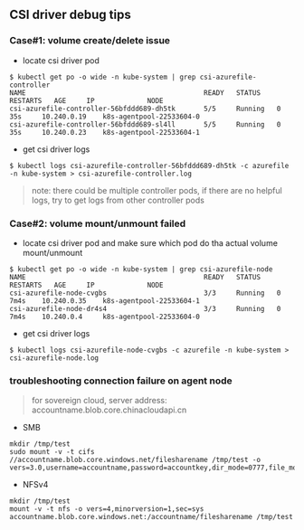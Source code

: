 ## CSI driver debug tips
### Case#1: volume create/delete issue
 - locate csi driver pod
```console
$ kubectl get po -o wide -n kube-system | grep csi-azurefile-controller
NAME                                            READY   STATUS    RESTARTS   AGE     IP             NODE
csi-azurefile-controller-56bfddd689-dh5tk       5/5     Running   0          35s     10.240.0.19    k8s-agentpool-22533604-0
csi-azurefile-controller-56bfddd689-sl4ll       5/5     Running   0          35s     10.240.0.23    k8s-agentpool-22533604-1
```
 - get csi driver logs
```console
$ kubectl logs csi-azurefile-controller-56bfddd689-dh5tk -c azurefile -n kube-system > csi-azurefile-controller.log
```
> note: there could be multiple controller pods, if there are no helpful logs, try to get logs from other controller pods

### Case#2: volume mount/unmount failed
 - locate csi driver pod and make sure which pod do tha actual volume mount/unmount
```console
$ kubectl get po -o wide -n kube-system | grep csi-azurefile-node
NAME                                            READY   STATUS    RESTARTS   AGE     IP             NODE
csi-azurefile-node-cvgbs                        3/3     Running   0          7m4s    10.240.0.35    k8s-agentpool-22533604-1
csi-azurefile-node-dr4s4                        3/3     Running   0          7m4s    10.240.0.4     k8s-agentpool-22533604-0
```

 - get csi driver logs
```console
$ kubectl logs csi-azurefile-node-cvgbs -c azurefile -n kube-system > csi-azurefile-node.log
```

### troubleshooting connection failure on agent node
> for sovereign cloud, server address: accountname.blob.core.chinacloudapi.cn
 - SMB

```console
mkdir /tmp/test
sudo mount -v -t cifs //accountname.blob.core.windows.net/filesharename /tmp/test -o vers=3.0,username=accountname,password=accountkey,dir_mode=0777,file_mode=0777,cache=strict,actimeo=30
```

 - NFSv4
 
```console
mkdir /tmp/test
mount -v -t nfs -o vers=4,minorversion=1,sec=sys accountname.blob.core.windows.net:/accountname/filesharename /tmp/test
```

